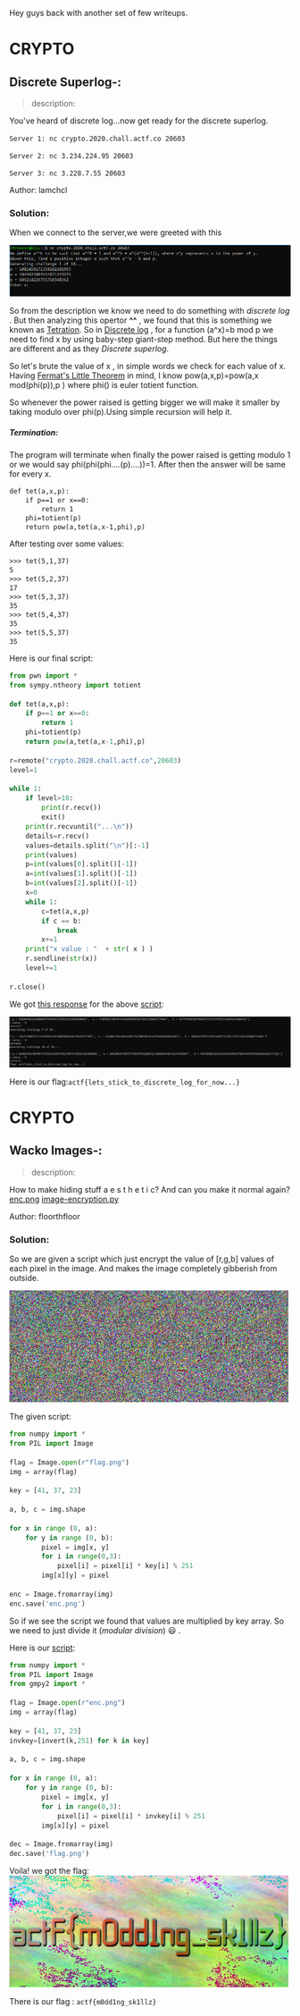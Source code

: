 Hey guys back with another set of few writeups.



# **CRYPTO**

## Discrete Superlog-:
> description:

You've heard of discrete log...now get ready for the discrete superlog.

`Server 1: nc crypto.2020.chall.actf.co 20603`

`Server 2: nc 3.234.224.95 20603`

`Server 3: nc 3.228.7.55 20603`

Author: lamchcl

### Solution: 

When we connect to the server,we were greeted with this

![image](assets/disc_log.png)

So from the description we know we need to do something with *discrete log* . But then analyzing this opertor **^^** , we found that this is something we known as [Tetration](https://en.wikipedia.org/wiki/Tetration).
So in [Discrete log](https://en.wikipedia.org/wiki/Discrete_logarithm) , for a function (a^x)=b mod p we need to find x by using baby-step giant-step method. But here the things are different and as they *Discrete superlog*.


So let's brute the value of x , in simple words we check for each value of x.
Having [Fermat's Little Theorem](https://en.wikipedia.org/wiki/Fermat%27s_little_theorem) in mind, I know pow(a,x,p)=pow(a,x mod(phi(p)),p ) where phi() is euler totient function.

So whenever the power raised is getting bigger we will make it smaller by taking modulo over phi(p).Using simple recursion will help it. 

##### Termination:
The program will terminate when finally the power raised is getting modulo 1 or we would say phi(phi(phi....(p)....))=1.
After then the answer will be same for every x.

```
def tet(a,x,p):
    if p==1 or x==0:
        return 1 
    phi=totient(p)
    return pow(a,tet(a,x-1,phi),p)
```

After testing over some values:
```
>>> tet(5,1,37)
5
>>> tet(5,2,37)
17
>>> tet(5,3,37)
35
>>> tet(5,4,37)
35
>>> tet(5,5,37)
35
```


Here is our final script:

```python
from pwn import *
from sympy.ntheory import totient

def tet(a,x,p):
    if p==1 or x==0:
        return 1 
    phi=totient(p)
    return pow(a,tet(a,x-1,phi),p)

r=remote("crypto.2020.chall.actf.co",20603)
level=1

while 1:
    if level>10:
        print(r.recv())
        exit()
    print(r.recvuntil("...\n"))
    details=r.recv()
    values=details.split("\n")[:-1]
    print(values)
    p=int(values[0].split()[-1])
    a=int(values[1].split()[-1])
    b=int(values[2].split()[-1])
    x=0
    while 1:
        c=tet(a,x,p)
        if c == b:
            break
        x+=1
    print("x value : "  + str( x ) )
    r.sendline(str(x))
    level+=1

r.close()
```

We got [this response](assets/discsuperlog_response.txt) for the above [script](assets/dec_disclog.py):

![image](assets/flag_disclog.png)

Here is our flag:`actf{lets_stick_to_discrete_log_for_now...}`

# **CRYPTO**

## Wacko Images-:
> description:

How to make hiding stuff a e s t h e t i c? And can you make it normal again? [enc.png](assets/enc.png) [image-encryption.py](assets/image-encryption.py)

Author: floorthfloor


### Solution: 
So we are given a  script which just encrypt the value of [r,g,b] values of each pixel in the image. And makes the image completely gibberish from outside.

![image](assets/enc.png)

The given script:
```python
from numpy import *
from PIL import Image

flag = Image.open(r"flag.png")
img = array(flag)

key = [41, 37, 23]

a, b, c = img.shape

for x in range (0, a):
    for y in range (0, b):
        pixel = img[x, y]
        for i in range(0,3):
            pixel[i] = pixel[i] * key[i] % 251
        img[x][y] = pixel

enc = Image.fromarray(img)
enc.save('enc.png')
```
So if we see the script we found that values are multiplied by key array. So we need to just divide it (*modular division*) :smiley: .

Here is our [script](assets/dec.py):

```python
from numpy import *
from PIL import Image
from gmpy2 import *

flag = Image.open(r"enc.png")
img = array(flag)

key = [41, 37, 23]
invkey=[invert(k,251) for k in key]

a, b, c = img.shape

for x in range (0, a):
    for y in range (0, b):
        pixel = img[x, y]
        for i in range(0,3):
            pixel[i] = pixel[i] * invkey[i] % 251
        img[x][y] = pixel

dec = Image.fromarray(img)
dec.save('flag.png')
```

Voila! we got the flag: 
![image](assets/flag.png)

There is our flag : `actf{m0dd1ng_sk1llz}`
